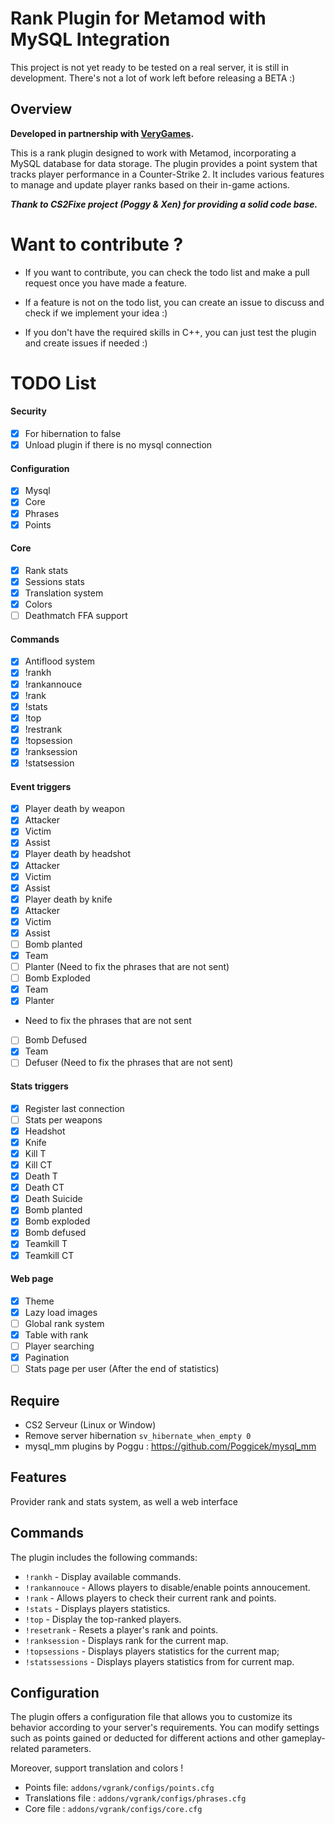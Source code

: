 # Rank Plugin for Metamod with MySQL Integration

This project is not yet ready to be tested on a real server, it is still in development.
There's not a lot of work left before releasing a BETA :)

## Overview
**Developed in partnership with [VeryGames](https://www.verygames.net).**

This is a rank plugin designed to work with Metamod, incorporating a MySQL database for data storage. The plugin provides a point system that tracks player performance in a Counter-Strike 2. It includes various features to manage and update player ranks based on their in-game actions.

***Thank to CS2Fixe project (Poggy & Xen) for providing a solid code base.***

# Want to contribute ?
- If you want to contribute, you can check the todo list and make a pull request once you have made a feature.

- If a feature is not on the todo list, you can create an issue to discuss and check if we implement your idea :)

- If you don't have the required skills in C++, you can just test the plugin and create issues if needed :)

# TODO List

#### Security
- [X]  For hibernation to false
- [X]  Unload plugin if there is no mysql connection

#### Configuration
- [x]  Mysql
- [x]  Core
- [x]  Phrases
- [x]  Points

#### Core
- [x]  Rank stats
- [x]  Sessions stats
- [x]  Translation system
- [x]  Colors
- [ ]  Deathmatch FFA support

#### Commands
- [x]  Antiflood system
- [x]  !rankh
- [x]  !rankannouce
- [x]  !rank
- [x]  !stats
- [x]  !top
- [x]  !restrank
- [x]  !topsession
- [x]  !ranksession
- [x]  !statsession

#### Event triggers
- [x]  Player death by weapon
  - [x]  Attacker
  - [x]  Victim
  - [X]  Assist
- [x]  Player death by headshot
  - [x]  Attacker
  - [x]  Victim
  - [X]  Assist
- [x]  Player death by knife
  - [x]  Attacker
  - [x]  Victim
  - [X]  Assist
- [ ]  Bomb planted
  - [x]  Team
  - [ ]  Planter (Need to fix the phrases that are not sent)
- [ ]  Bomb Exploded
  - [x]  Team
  - [X]  Planter
  -  Need to fix the phrases that are not sent
- [ ]  Bomb Defused
  - [x]  Team
  - [ ]  Defuser (Need to fix the phrases that are not sent)

#### Stats triggers
- [x]  Register last connection
- [ ]  Stats per weapons
- [x]  Headshot
- [x]  Knife
- [x]  Kill T
- [x]  Kill CT
- [x]  Death T
- [x]  Death CT
- [x]  Death Suicide
- [x]  Bomb planted
- [x]  Bomb exploded
- [x]  Bomb defused
- [x]  Teamkill T
- [x]  Teamkill CT

#### Web page
- [x]  Theme
- [x]  Lazy load images
- [ ]  Global rank system
  - [x]  Table with rank
  - [ ]  Player searching
  - [x]  Pagination
- [ ]  Stats page per user (After the end of statistics)

## Require
- CS2 Serveur (Linux or Window)
- Remove server hibernation `sv_hibernate_when_empty 0`
- mysql_mm plugins by Poggu : https://github.com/Poggicek/mysql_mm

## Features
Provider rank and stats system, as well a web interface

## Commands
The plugin includes the following commands:
- `!rankh` - Display available commands.
- `!rankannouce` - Allows players to disable/enable points annoucement.
- `!rank` - Allows players to check their current rank and points.
- `!stats` - Displays players statistics.
- `!top` - Display the top-ranked players.
- `!resetrank` - Resets a player's rank and points.
- `!ranksession` - Displays rank for the current map.
- `!topsessions` - Displays players statistics for the current map;
- `!statssessions` - Displays players statistics from for current map.

## Configuration
The plugin offers a configuration file that allows you to customize its behavior according to your server's requirements. You can modify settings such as points gained or deducted for different actions and other gameplay-related parameters.

Moreover, support translation and colors !

- Points file: `addons/vgrank/configs/points.cfg`
- Translations file : `addons/vgrank/configs/phrases.cfg`
- Core file : `addons/vgrank/configs/core.cfg`